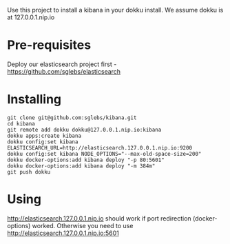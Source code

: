 Use this project to install a kibana in your dokku install. We assume dokku is at 127.0.0.1.nip.io

Pre-requisites
==============
Deploy our elasticsearch project first - https://github.com/sglebs/elasticsearch

Installing
==========
```
git clone git@github.com:sglebs/kibana.git
cd kibana
git remote add dokku dokku@127.0.0.1.nip.io:kibana
dokku apps:create kibana
dokku config:set kibana ELASTICSEARCH_URL=http://elasticsearch.127.0.0.1.nip.io:9200
dokku config:set kibana NODE_OPTIONS="--max-old-space-size=200"
dokku docker-options:add kibana deploy "-p 80:5601"
dokku docker-options:add kibana deploy "-m 384m"
git push dokku
```

Using
======
http://elasticsearch.127.0.0.1.nip.io should work if port redirection (docker-options) worked.
Otherwise you need to use http://elasticsearch.127.0.0.1.nip.io:5601
